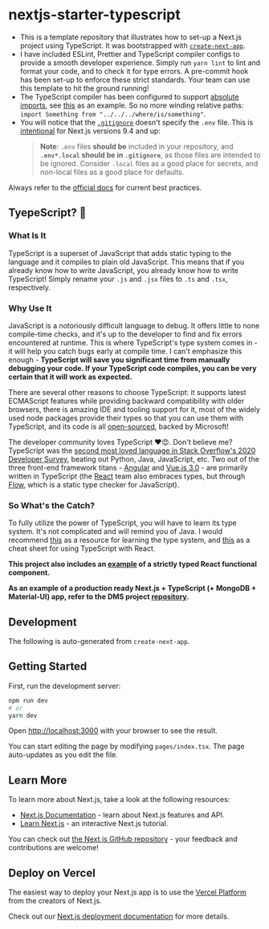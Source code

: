 # nextjs-starter-typescript

- This is a template repository that illustrates how to set-up a Next.js project using TypeScript. It was bootstrapped with [`create-next-app`](https://github.com/vercel/next.js/tree/canary/packages/create-next-app).
- I have included ESLint, Prettier and TypeScript compiler configs to provide a smooth developer experience. Simply run `yarn lint` to lint and format your code, and to check it for type errors. A pre-commit hook has been set-up to enforce these strict standards. Your team can use this template to hit the ground running!
- The TypeScript compiler has been configured to support [absolute imports](https://nextjs.org/docs/advanced-features/module-path-aliases), see [this](pages/index.tsx#L5) as an example. So no more winding relative paths: `import Something from "../../../where/is/something"`.
- You will notice that the [`.gitignore`](.gitignore) doesn't specify the `.env` file. This is [intentional](https://nextjs.org/docs/basic-features/environment-variables) for Next.js versions 9.4 and up:
  > **Note**: `.env` files **should be** included in your repository, and **`.env*.local` should be in `.gitignore`**, as those files are intended to be ignored. Consider `.local` files as a good place for secrets, and non-local files as a good place for defaults.

Always refer to the [official docs](https://nextjs.org/docs/) for current best practices.

## TyepeScript? 🤔

### What Is It

TypeScript is a superset of JavaScript that adds static typing to the language and it compiles to plain old JavaScript. This means that if you already know how to write JavaScript, you already know how to write TypeScript! Simply rename your `.js` and `.jsx` files to `.ts` and `.tsx`, respectively.

### Why Use It

JavaScript is a notoriously difficult language to debug. It offers little to none compile-time checks, and it's up to the developer to find and fix errors encountered at runtime. This is where TypeScript's type system comes in - it will help you catch bugs early at compile time. I can't emphasize this enough - **TypeScript will save you significant time from manually debugging your code. If your TypeScript code compiles, you can be very certain that it will work as expected.**

There are several other reasons to choose TypeScript: it supports latest ECMAScript features while providing backward compatibility with older browsers, there is amazing IDE and tooling support for it, most of the widely used node packages provide their types so that you can use them with TypeScript, and its code is all [open-sourced](https://github.com/microsoft/TypeScript), backed by Microsoft!

The developer community loves TypeScript ♥️😍. Don't believe me? TypeScript was the [second most loved language in Stack Overflow's 2020 Developer Survey](https://insights.stackoverflow.com/survey/2020#technology-most-loved-dreaded-and-wanted-languages-loved), beating out Python, Java, JavaScript, etc. Two out of the three front-end framework titans - [Angular](https://github.com/angular/angular) and [Vue.js 3.0](https://github.com/vuejs/vue-next) - are primarily written in TypeScript (the [React](https://github.com/facebook/react) team also embraces types, but through [Flow](https://flow.org), which is a static type checker for JavaScript).

### So What's the Catch?

To fully utilize the power of TypeScript, you will have to learn its type system. It's not complicated and will remind you of Java. I would recommend [this](https://learnxinyminutes.com/docs/typescript/) as a resource for learning the type system, and [this](https://github.com/typescript-cheatsheets/react-typescript-cheatsheet/blob/master/README.md#section-2-getting-started) as a cheat sheet for using TypeScript with React.

**This project also includes an [example](components/MyDummyComponent.tsx) of a strictly typed React functional component.**

**As an example of a production ready Next.js + TypeScript (+ MongoDB + Material-UI) app, refer to the DMS project [repository](https://github.com/GTBitsOfGood/dms).**

## Development

The following is auto-generated from `create-next-app`.

## Getting Started

First, run the development server:

```bash
npm run dev
# or
yarn dev
```

Open [http://localhost:3000](http://localhost:3000) with your browser to see the result.

You can start editing the page by modifying `pages/index.tsx`. The page auto-updates as you edit the file.

## Learn More

To learn more about Next.js, take a look at the following resources:

- [Next.js Documentation](https://nextjs.org/docs) - learn about Next.js features and API.
- [Learn Next.js](https://nextjs.org/learn) - an interactive Next.js tutorial.

You can check out [the Next.js GitHub repository](https://github.com/vercel/next.js/) - your feedback and contributions are welcome!

## Deploy on Vercel

The easiest way to deploy your Next.js app is to use the [Vercel Platform](https://vercel.com/import?utm_medium=default-template&filter=next.js&utm_source=create-next-app&utm_campaign=create-next-app-readme) from the creators of Next.js.

Check out our [Next.js deployment documentation](https://nextjs.org/docs/deployment) for more details.
